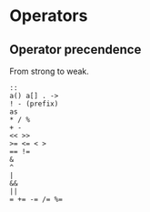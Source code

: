 # Operators

## Operator precendence

From strong to weak.

```
::
a() a[] . ->
! - (prefix)
as
* / %
+ -
<< >>
>= <= < >
== !=
&
^
|
&&
||
= += -= /= %=
```


